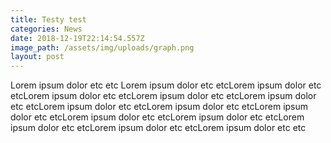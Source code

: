 ```yaml
---
title: Testy test
categories: News
date: 2018-12-19T22:14:54.557Z
image_path: /assets/img/uploads/graph.png
layout: post
---
```

Lorem ipsum dolor etc etc Lorem ipsum dolor etc etcLorem ipsum dolor etc etcLorem ipsum dolor etc etcLorem ipsum dolor etc etcLorem ipsum dolor etc etcLorem ipsum dolor etc etcLorem ipsum dolor etc etcLorem ipsum dolor etc etcLorem ipsum dolor etc etcLorem ipsum dolor etc etcLorem ipsum dolor etc etcLorem ipsum dolor etc etcLorem ipsum dolor etc etc
